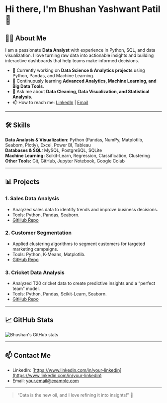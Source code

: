 # Hi there, I'm Bhushan Yashwant Patil 👋

## 👨‍💻 About Me
I am a passionate **Data Analyst** with experience in Python, SQL, and data visualization. I love turning raw data into actionable insights and building interactive dashboards that help teams make informed decisions.  

- 🔭 Currently working on **Data Science & Analytics projects** using Python, Pandas, and Machine Learning.  
- 🌱 Continuously learning **Advanced Analytics, Machine Learning, and Big Data Tools**.  
- 💬 Ask me about **Data Cleaning, Data Visualization, and Statistical Analysis**.  
- 📫 How to reach me: [LinkedIn](https://www.linkedin.com/in/your-linkedin) | [Email](mailto:your.email@example.com)

---

## 🛠 Skills

**Data Analysis & Visualization:** Python (Pandas, NumPy, Matplotlib, Seaborn, Plotly), Excel, Power BI, Tableau  
**Databases & SQL:** MySQL, PostgreSQL, SQLite  
**Machine Learning:** Scikit-Learn, Regression, Classification, Clustering  
**Other Tools:** Git, GitHub, Jupyter Notebook, Google Colab

---

## 📊 Projects

### 1. **Sales Data Analysis**
- Analyzed sales data to identify trends and improve business decisions.  
- Tools: Python, Pandas, Seaborn.  
- [GitHub Repo](https://github.com/yourusername/sales-data-analysis)

### 2. **Customer Segmentation**
- Applied clustering algorithms to segment customers for targeted marketing campaigns.  
- Tools: Python, K-Means, Matplotlib.  
- [GitHub Repo](https://github.com/yourusername/customer-segmentation)

### 3. **Cricket Data Analysis**
- Analyzed T20 cricket data to create predictive insights and a “perfect team” model.  
- Tools: Python, Pandas, Scikit-Learn, Seaborn.  
- [GitHub Repo](https://github.com/yourusername/cricket-data-analysis)

---

## 📈 GitHub Stats

![Bhushan's GitHub stats](https://github-readme-stats.vercel.app/api?username=yourusername&show_icons=true&theme=radical)

---

## 📫 Contact Me
- LinkedIn: [https://www.linkedin.com/in/your-linkedin](https://www.linkedin.com/in/your-linkedin)  
- Email: your.email@example.com  

---

> “Data is the new oil, and I love refining it into insights!” 🚀
